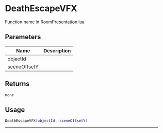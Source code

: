# DeathEscapeVFX

Function name in RoomPresentation.lua

## Parameters

| Name         | Description |
| ------------ | ----------- |
| objectId     |             |
| sceneOffsetY |             |

## Returns

`none`

## Usage

```lua
DeathEscapeVFX(objectId, sceneOffsetY)
```

---
